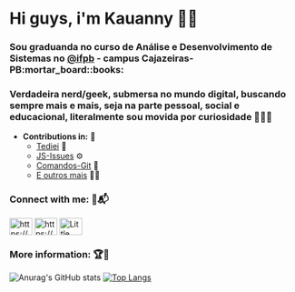 <h1> Hi guys, i'm Kauanny 👋🏻</h1>

<h3 >Sou graduanda no curso de Análise e Desenvolvimento de Sistemas no <a href="https://www.instagram.com/ifpbcznaveia">@ifpb</a> - campus Cajazeiras-PB:mortar_board::books:</h3>

### Verdadeira nerd/geek, submersa no mundo digital, buscando sempre mais e mais, seja na parte pessoal, social e educacional, literalmente sou movida por curiosidade :mag_right::female_detective:
  
 - **Contributions in:** :telescope:
   - [Tediei](https://github.com/Kauanny-cmd/Tediei) :rocket:
   - [JS-Issues](https://github.com/Kauanny-cmd/JS-Issues) :gear:
   - [Comandos-Git](https://github.com/Kauanny-cmd/Comandos-Git) :robot:
   - [E outros mais](https://github.com/Kauanny-cmd?tab=repositories) 🐱‍💻

### Connect with me: :calling::mailbox_with_mail: 
<p align="left">
<a href="https://instagram.com/https://www.instagram.com/imkakau_/" target="blank"><img align="center" src="https://cdn.jsdelivr.net/npm/simple-icons@3.0.1/icons/instagram.svg" alt="https://www.instagram.com/imkakau_/" height="30" width="40" /></a>
<a href="https://linkedin.com/in/https://www.linkedin.com/in/kauanny-vieira-3960561a5/" target="blank"><img align="center" src="https://cdn.jsdelivr.net/npm/simple-icons@3.0.1/icons/linkedin.svg" alt="https://www.linkedin.com/in/kauanny-vieira-3960561a5/" height="30" width="40" /></a>
<a href="https://discord.gg/Little Fox#6838" target="blank"><img align="center" src="https://cdn.jsdelivr.net/npm/simple-icons@3.0.1/icons/discord.svg" alt="Little Fox#6838" height="30" width="40" /></a>
</p>

### More information: :trophy::dart:

![Anurag's GitHub stats](https://github-readme-stats.vercel.app/api?username=kauanny-cmd&show_icons=true&theme=tokyonight)
[![Top Langs](https://github-readme-stats.vercel.app/api/top-langs/?username=kauanny-cmd&layout=compact&theme=tokyonight)](https://github.com/kauanny-cmd/github-readme-stats)


